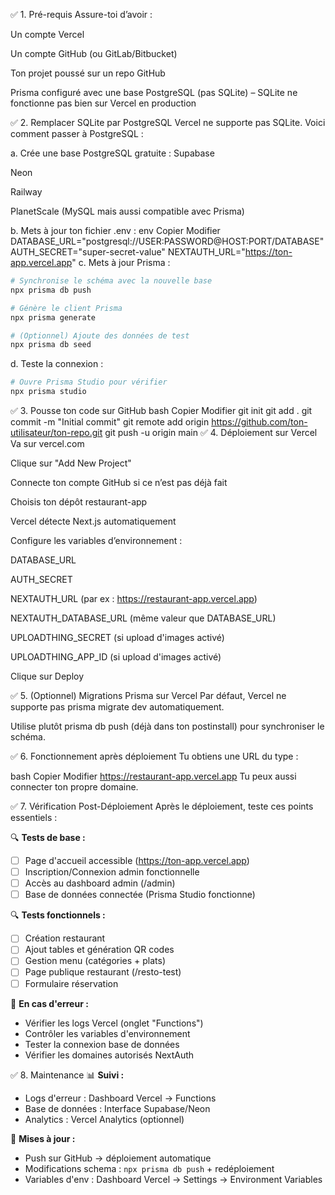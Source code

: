 ✅ 1. Pré-requis
Assure-toi d’avoir :

Un compte Vercel

Un compte GitHub (ou GitLab/Bitbucket)

Ton projet poussé sur un repo GitHub

Prisma configuré avec une base PostgreSQL (pas SQLite) – SQLite ne fonctionne pas bien sur Vercel en production

✅ 2. Remplacer SQLite par PostgreSQL
Vercel ne supporte pas SQLite. Voici comment passer à PostgreSQL :

a. Crée une base PostgreSQL gratuite :
Supabase

Neon

Railway

PlanetScale (MySQL mais aussi compatible avec Prisma)

b. Mets à jour ton fichier .env :
env
Copier
Modifier
DATABASE_URL="postgresql://USER:PASSWORD@HOST:PORT/DATABASE"
AUTH_SECRET="super-secret-value"
NEXTAUTH_URL="https://ton-app.vercel.app"
c. Mets à jour Prisma :
```bash
# Synchronise le schéma avec la nouvelle base
npx prisma db push

# Génère le client Prisma
npx prisma generate

# (Optionnel) Ajoute des données de test
npx prisma db seed
```

d. Teste la connexion :
```bash
# Ouvre Prisma Studio pour vérifier
npx prisma studio
```
✅ 3. Pousse ton code sur GitHub
bash
Copier
Modifier
git init
git add .
git commit -m "Initial commit"
git remote add origin https://github.com/ton-utilisateur/ton-repo.git
git push -u origin main
✅ 4. Déploiement sur Vercel
Va sur vercel.com

Clique sur "Add New Project"

Connecte ton compte GitHub si ce n’est pas déjà fait

Choisis ton dépôt restaurant-app

Vercel détecte Next.js automatiquement

Configure les variables d’environnement :

DATABASE_URL

AUTH_SECRET

NEXTAUTH_URL (par ex : https://restaurant-app.vercel.app)

NEXTAUTH_DATABASE_URL (même valeur que DATABASE_URL)

UPLOADTHING_SECRET (si upload d'images activé)

UPLOADTHING_APP_ID (si upload d'images activé)

Clique sur Deploy

✅ 5. (Optionnel) Migrations Prisma sur Vercel
Par défaut, Vercel ne supporte pas prisma migrate dev automatiquement.

Utilise plutôt prisma db push (déjà dans ton postinstall) pour synchroniser le schéma.

✅ 6. Fonctionnement après déploiement
Tu obtiens une URL du type :

bash
Copier
Modifier
https://restaurant-app.vercel.app
Tu peux aussi connecter ton propre domaine.

✅ 7. Vérification Post-Déploiement
Après le déploiement, teste ces points essentiels :

🔍 **Tests de base :**
- [ ] Page d'accueil accessible (https://ton-app.vercel.app)
- [ ] Inscription/Connexion admin fonctionnelle
- [ ] Accès au dashboard admin (/admin)
- [ ] Base de données connectée (Prisma Studio fonctionne)

🔍 **Tests fonctionnels :**
- [ ] Création restaurant 
- [ ] Ajout tables et génération QR codes
- [ ] Gestion menu (catégories + plats)
- [ ] Page publique restaurant (/resto-test)
- [ ] Formulaire réservation

🚨 **En cas d'erreur :**
- Vérifier les logs Vercel (onglet "Functions")
- Contrôler les variables d'environnement
- Tester la connexion base de données
- Vérifier les domaines autorisés NextAuth

✅ 8. Maintenance
📊 **Suivi :**
- Logs d'erreur : Dashboard Vercel → Functions
- Base de données : Interface Supabase/Neon
- Analytics : Vercel Analytics (optionnel)

🔧 **Mises à jour :**
- Push sur GitHub → déploiement automatique
- Modifications schema : `npx prisma db push` + redéploiement
- Variables d'env : Dashboard Vercel → Settings → Environment Variables

